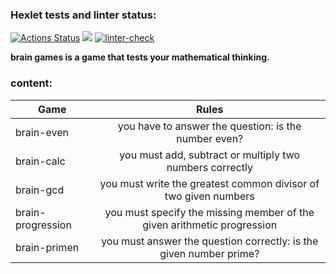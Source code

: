 ### Hexlet tests and linter status:
[![Actions Status](https://github.com/Meynie/python-project-lvl1/workflows/hexlet-check/badge.svg)](https://github.com/Meynie/python-project-lvl1/actions) <a href="https://codeclimate.com/github/Meynie/python-project-lvl1/maintainability"><img src="https://api.codeclimate.com/v1/badges/3756d8afbea263dbe034/maintainability" /></a> [![linter-check](https://github.com/Meynie/python-project-lvl1/actions/workflows/github-actions.yml/badge.svg)](https://github.com/Meynie/python-project-lvl1/actions/workflows/github-actions.yml)

__brain games is a game that tests your mathematical thinking.__

### content:

| Game | Rules |
|----------------|:---------:|
| brain-even | you have to answer the question: is the number even? | 
| brain-calc | you must add, subtract or multiply two numbers correctly |
| brain-gcd | you must write the greatest common divisor of two given numbers | 
| brain-progression |  you must specify the missing member of the given arithmetic progression | 
| brain-primen | you must answer the question correctly: is the given number prime?  | 

